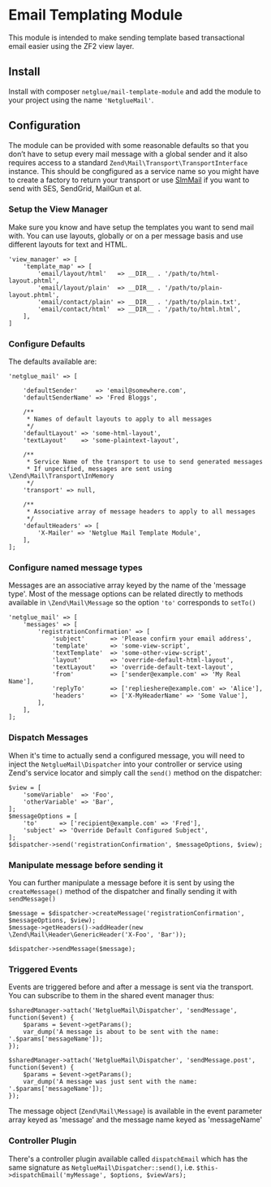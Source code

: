 # Email Templating Module

This module is intended to make sending template based transactional email easier using the ZF2 view layer.

## Install

Install with composer `netglue/mail-template-module` and add the module to your project using the name `'NetglueMail'`.

## Configuration

The module can be provided with some reasonable defaults so that you don’t have to setup every mail message with a global sender and it also requires access to a standard `Zend\Mail\Transport\TransportInterface` instance. This should be congfigured as a service name so you might have to create a factory to return your transport or use [SlmMail](https://github.com/juriansluiman/SlmMail) if you want to send with SES, SendGrid, MailGun et al.

### Setup the View Manager

Make sure you know and have setup the templates you want to send mail with. You can use layouts, globally or on a per message basis and use different layouts for text and HTML.

    'view_manager' => [
        'template_map' => [
            'email/layout/html'   => __DIR__ . '/path/to/html-layout.phtml',
            'email/layout/plain'  => __DIR__ . '/path/to/plain-layout.phtml',
            'email/contact/plain' => __DIR__ . '/path/to/plain.txt',
            'email/contact/html'  => __DIR__ . '/path/to/html.html',
        ],
    ]

### Configure Defaults

The defaults available are:
    
    'netglue_mail' => [
        
        'defaultSender'     => 'email@somewhere.com',
        'defaultSenderName' => 'Fred Bloggs',
        
        /**
         * Names of default layouts to apply to all messages
         */
        'defaultLayout' => 'some-html-layout',
        'textLayout'    => 'some-plaintext-layout',
        
        /**
         * Service Name of the transport to use to send generated messages
         * If unpecified, messages are sent using \Zend\Mail\Transport\InMemory
         */
        'transport' => null,
        
        /**
         * Associative array of message headers to apply to all messages
         */
        'defaultHeaders' => [
            'X-Mailer' => 'Netglue Mail Template Module',
        ],
    ];

### Configure named message types

Messages are an associative array keyed by the name of the 'message type'. Most of the message options can be related directly to methods available in `\Zend\Mail\Message` so the option `'to'` corresponds to `setTo()`

    'netglue_mail' => [
        'messages' => [
            'registrationConfirmation' => [
                'subject'       => 'Please confirm your email address',
                'template'      => 'some-view-script',
                'textTemplate'  => 'some-other-view-script',
                'layout'        => 'override-default-html-layout',
                'textLayout'    => 'override-default-text-layout',
                'from'          => ['sender@example.com' => 'My Real Name'],
                'replyTo'       => ['replieshere@example.com' => 'Alice'],
                'headers'       => ['X-MyHeaderName' => 'Some Value'],
            ],
        ],
    ];

### Dispatch Messages

When it's time to actually send a configured message, you will need to inject the `NetglueMail\Dispatcher` into your controller or service using Zend's service locator and simply call the `send()` method on the dispatcher:
    
    $view = [
        'someVariable'  => 'Foo',
        'otherVariable' => 'Bar',
    ];
    $messageOptions = [
        'to'      => ['recipient@example.com' => 'Fred'],
        'subject' => 'Override Default Configured Subject',
    ];
    $dispatcher->send('registrationConfirmation', $messageOptions, $view);

### Manipulate message before sending it

You can further manipulate a message before it is sent by using the `createMessage()` method of the dispatcher and finally sending it with `sendMessage()`
    
    $message = $dispatcher->createMessage('registrationConfirmation', $messageOptions, $view);
    $message->getHeaders()->addHeader(new \Zend\Mail\Header\GenericHeader('X-Foo', 'Bar'));
    
    $dispatcher->sendMessage($message);
    
### Triggered Events

Events are triggered before and after a message is sent via the transport. You can subscribe to them in the shared event manager thus:

    $sharedManager->attach('NetglueMail\Dispatcher', 'sendMessage', function($event) {
        $params = $event->getParams();
        var_dump('A message is about to be sent with the name: '.$params['messageName']);
    });
    
    $sharedManager->attach('NetglueMail\Dispatcher', 'sendMessage.post', function($event) {
        $params = $event->getParams();
        var_dump('A message was just sent with the name: '.$params['messageName']);
    });

The message object (`Zend\Mail\Message`) is available in the event parameter array keyed as 'message' and the message name keyed as 'messageName'

### Controller Plugin

There's a controller plugin available called `dispatchEmail` which has the same signature as `NetglueMail\Dispatcher::send()`, i.e. `$this->dispatchEmail('myMessage', $options, $viewVars);`
